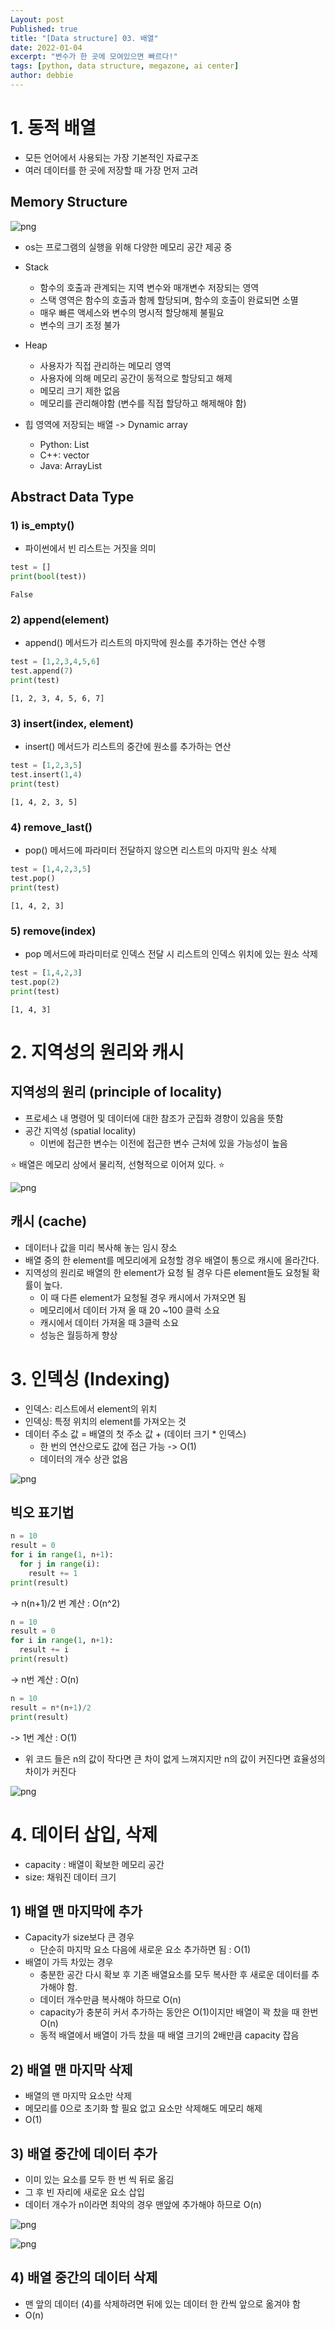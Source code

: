 ```yaml
---
Layout: post
Published: true
title: "[Data structure] 03. 배열"
date: 2022-01-04
excerpt: "변수가 한 곳에 모여있으면 빠르다!"
tags: [python, data structure, megazone, ai center]
author: debbie
---
```





# 1. 동적 배열

- 모든 언어에서 사용되는 가장 기본적인 자료구조
- 여러 데이터를 한 곳에 저장할 때 가장 먼저 고려



## Memory Structure

![png](/assets/img/yunju/array/memory.png)

- os는 프로그램의 실행을 위해 다양한 메모리 공간 제공 중

- Stack 
  - 함수의 호출과 관계되는 지역 변수와 매개변수 저장되는 영역
  - 스택 영역은 함수의 호출과 함께 할당되며, 함수의 호출이 완료되면 소멸
  - 매우 빠른 액세스와 변수의 명시적 할당해제 불필요
  - 변수의 크기 조정 불가
  
- Heap
  - 사용자가 직접 관리하는 메모리 영역
  - 사용자에 의해 메모리 공간이 동적으로 할당되고 해제
  - 메모리 크기 제한 없음
  - 메모리를 관리해야함 (변수를 직접 할당하고 해제해야 함)

- 힙 영역에 저장되는 배열 -> Dynamic array
  - Python: List
  - C++: vector
  - Java: ArrayList
  
  

## Abstract Data Type



### 1) is_empty()

- 파이썬에서 빈 리스트는 거짓을 의미

```python
test = []
print(bool(test))
```

```
False
```



### 2) append(element)

- append() 메서드가 리스트의 마지막에 원소를 추가하는 연산 수행

```python
test = [1,2,3,4,5,6]
test.append(7)
print(test)
```

```
[1, 2, 3, 4, 5, 6, 7]
```



### 3) insert(index, element)

- insert() 메서드가 리스트의 중간에 원소를 추가하는 연산

```python
test = [1,2,3,5]
test.insert(1,4)
print(test)
```

```
[1, 4, 2, 3, 5]
```



### 4) remove_last()

- pop() 메서드에 파라미터 전달하지 않으면 리스트의 마지막 원소 삭제

```python
test = [1,4,2,3,5]
test.pop()
print(test)
```

```
[1, 4, 2, 3]
```



### 5) remove(index)

- pop 메서드에 파라미터로 인덱스 전달 시 리스트의 인덱스 위치에 있는 원소 삭제

```python
test = [1,4,2,3]
test.pop(2)
print(test)
```

```
[1, 4, 3]
```



# 2. 지역성의 원리와 캐시



## 지역성의 원리 (principle of locality)

- 프로세스 내 명령어 및 데이터에 대한 참조가 군집화 경향이 있음을 뜻함
- 공간 지역성 (spatial locality)
  - 이번에 접근한 변수는 이전에 접근한 변수 근처에 있을 가능성이 높음

⭐️ 배열은 메모리 상에서 물리적, 선형적으로 이어져 있다. ⭐️

![png](/assets/img/yunju/array/locality.png)

## 캐시 (cache)

- 데이터나 값을 미리 복사해 놓는 임시 장소
- 배열 중의 한 element를 메모리에게 요청할 경우 배열이 통으로 캐시에 올라간다.
- 지역성의 원리로 배열의 한 element가 요청 될 경우 다른 element들도 요청될 확률이 높다.
  - 이 때 다른 element가 요청될 경우 캐시에서 가져오면 됨
  - 메모리에서 데이터 가져 올 때 20 ~100 클럭 소요
  - 캐시에서 데이터 가져올 때 3클럭 소요
  - 성능은 월등하게 향상



# 3. 인덱싱 (Indexing)

- 인덱스: 리스트에서 element의 위치
- 인덱싱: 특정 위치의 element를 가져오는 것
- 데이터 주소 값 = 배열의 첫 주소 값 + (데이터 크기 * 인덱스)
  - 한 번의 연산으로도 값에 접근 가능 -> O(1)
  - 데이터의 개수 상관 없음

![png](/assets/img/yunju/array/indexing.png)

## 빅오 표기법

```python
n = 10
result = 0
for i in range(1, n+1):
  for j in range(i):
    result += 1
print(result)
```

-> n(n+1)/2 번 계산 : O(n^2)



```python
n = 10
result = 0
for i in range(1, n+1):
  result += i
print(result)
```

-> n번 계산 : O(n)



```python
n = 10
result = n*(n+1)/2
print(result)
```

-> 1번 계산 : O(1)



- 위 코드 들은 n의 값이 작다면 큰 차이 없게 느껴지지만 n의 값이 커진다면 효율성의 차이가 커진다

![png](/assets/img/yunju/array/bigo.png)





# 4. 데이터 삽입, 삭제

- capacity : 배열이 확보한 메모리 공간
- size: 채워진 데이터 크기



## 1) 배열 맨 마지막에 추가

- Capacity가 size보다 큰 경우
  - 단순히 마지막 요소 다음에 새로운 요소 추가하면 됨 : O(1)
- 배열이 가득 차있는 경우
  - 충분한 공간 다시 확보 후 기존 배열요소를 모두 복사한 후 새로운 데이터를 추가해야 함.
  - 데이터 개수만큼 복사해야 하므로 O(n)
  - capacity가 충분히 커서 추가하는 동안은 O(1)이지만 배열이 꽉 찼을 때 한번 O(n)
  - 동적 배열에서 배열이 가득 찼을 때 배열 크기의 2배만큼 capacity 잡음



## 2) 배열 맨 마지막 삭제

- 배열의 맨 마지막 요소만 삭제
- 메모리를 0으로 초기화 할 필요 없고 요소만 삭제해도 메모리 해제
- O(1)



## 3) 배열 중간에 데이터 추가

- 이미 있는 요소를 모두 한 번 씩 뒤로 옮김
- 그 후 빈 자리에 새로운 요소 삽입
- 데이터 개수가 n이라면 최악의 경우 맨앞에 추가해야 하므로 O(n)

![png](/assets/img/yunju/array/insert.png)

![png](/assets/img/yunju/array/insert_result.png)

 ## 4) 배열 중간의 데이터 삭제

- 맨 앞의 데이터 (4)를 삭제하려면 뒤에 있는 데이터 한 칸씩 앞으로 옮겨야 함
- O(n)

